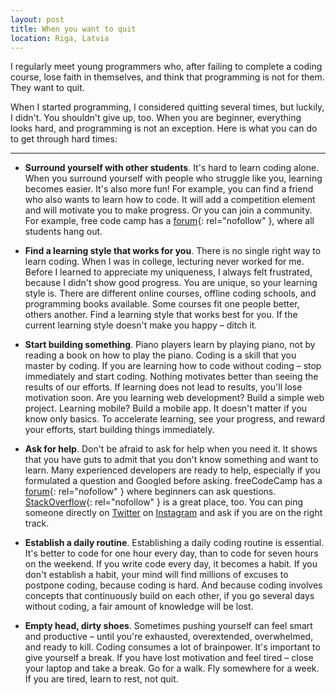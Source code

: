 ```yaml
---
layout: post
title: When you want to quit
location: Riga, Latvia
---
```


I regularly meet young programmers who, after failing to complete a coding course, lose faith in themselves, and think that programming is not for them. They want to quit.

When I started programming, I considered quitting several times, but luckily, I didn't. You shouldn't give up, too. When you are beginner, everything looks hard, and programming is not an exception. Here is what you can do to get through hard times:

---

- **Surround yourself with other students**. It's hard to learn coding alone. When you surround yourself with people who struggle like you, learning becomes easier. It's also more fun! For example, you can find a friend who also wants to learn how to code. It will add a competition element and will motivate you to make progress. Or you can join a community. For example, free code camp has a [forum](https://forum.freecodecamp.org){: rel="nofollow" }, where all students hang out.

- **Find a learning style that works for you**. There is no single right way to learn coding. When I was in college, lecturing never worked for me. Before I learned to appreciate my uniqueness, I always felt frustrated, because I didn't show good progress. You are unique, so your learning style is. There are different online courses, offline coding schools, and programming books available. Some courses fit one people better, others another. Find a learning style that works best for you. If the current learning style doesn't make you happy – ditch it.

- **Start building something**. Piano players learn by playing piano, not by reading a book on how to play the piano. Coding is a skill that you master by coding. If you are learning how to code without coding – stop immediately and start coding. Nothing motivates better than seeing the results of our efforts. If learning does not lead to results, you'll lose motivation soon. Are you learning web development? Build a simple web project. Learning mobile? Build a mobile app. It doesn't matter if you know only basics. To accelerate learning, see your progress, and reward your efforts, start building things immediately.

- **Ask for help**. Don't be afraid to ask for help when you need it. It shows that you have guts to admit that you don't know something and want to learn. Many experienced developers are ready to help, especially if you formulated a question and Googled before asking. freeCodeCamp has a [forum](https://forum.freecodecamp.org){: rel="nofollow" } where beginners can ask questions. [StackOverflow](https://stackoverflow.com){: rel="nofollow" } is a great place, too. You can ping someone directly on [Twitter](/2019/05/25/developers-to-follow-on-twitter/) on [Instagram](/2019/05/29/developers-to-follow-on-instagram/) and ask if you are on the right track.

- **Establish a daily routine**. Establishing a daily coding routine is essential. It's better to code for one hour every day, than to code for seven hours on the weekend. If you write code every day, it becomes a habit. If you don't establish a habit, your mind will find millions of excuses to postpone coding, because coding is hard. And because coding involves concepts that continuously build on each other, if you go several days without coding, a fair amount of knowledge will be lost.

- **Empty head, dirty shoes**. Sometimes pushing yourself can feel smart and productive – until you're exhausted, overextended, overwhelmed, and ready to kill. Coding consumes a lot of brainpower. It's important to give yourself a break. If you have lost motivation and feel tired – close your laptop and take a break. Go for a walk. Fly somewhere for a week. If you are tired, learn to rest, not quit.
